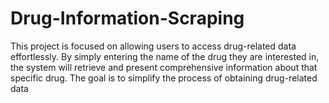 # Drug-Information-Scraping
This project is focused on allowing users to access drug-related data effortlessly. By simply entering the name of the drug they are interested in, the system will retrieve and present comprehensive information about that specific drug. The goal is to simplify the process of obtaining drug-related data
